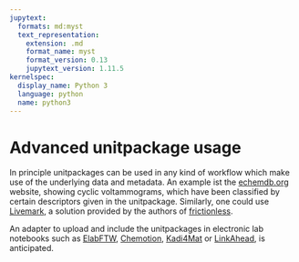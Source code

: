 ```yaml
---
jupytext:
  formats: md:myst
  text_representation:
    extension: .md
    format_name: myst
    format_version: 0.13
    jupytext_version: 1.11.5
kernelspec:
  display_name: Python 3
  language: python
  name: python3
---
```


# Advanced unitpackage usage

In principle unitpackages can be used in any kind of workflow which make use of the underlying data and metadata.
An example ist the [echemdb.org](https://www.echemdb.org/cv/) website, showing cyclic voltammograms, which have been classified by certain descriptors given in the unitpackage.
Similarly, one could use [Livemark](https://livemark.frictionlessdata.io/), a solution provided by the authors of [frictionless](https://frictionlessdata.io/).

An adapter to upload and include the unitpackages in electronic lab notebooks such as [ElabFTW](https://www.elabftw.net/), [Chemotion](https://chemotion.net/), [Kadi4Mat](https://kadi.iam.kit.edu/) or [LinkAhead](https://www.indiscale.com/linkahead/), is anticipated.

